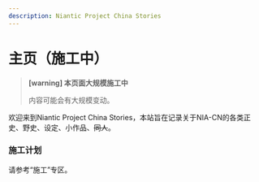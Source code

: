 ```yaml
---
description: Niantic Project China Stories
---
```


# 主页（施工中）

> **[warning] 本页面大规模施工中**
>
> 内容可能会有大规模变动。

欢迎来到Niantic Project China Stories，本站旨在记录关于NIA-CN的各类正史、野史、设定、小作品、~~同人~~。

### 施工计划

请参考“施工”专区。

